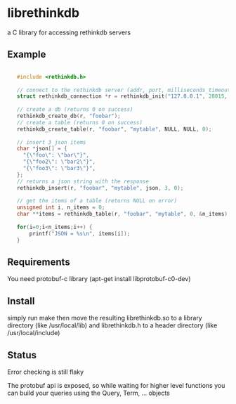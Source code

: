 librethinkdb
============

a C library for accessing rethinkdb servers

Example
-------

```c

   #include <rethinkdb.h>
   
   // connect to the rethinkdb server (addr, port, milliseconds_timeout)
   struct rethinkdb_connection *r = rethinkdb_init("127.0.0.1", 28015, 1000);
   
   // create a db (returns 0 on success)
   rethinkdb_create_db(r, "foobar");
   // create a table (returns 0 on success)
   rethinkdb_create_table(r, "foobar", "mytable", NULL, NULL, 0);
   
   // insert 3 json items
   char *json[] = {
     "{\"foo\": \"bar\"}",
     "{\"foo2\": \"bar2\"}",
     "{\"foo3\": \"bar3\"}",
   };
   // returns a json string with the response
   rethinkdb_insert(r, "foobar", "mytable", json, 3, 0);
   
   // get the items of a table (returns NULL on error)
   unsigned int i, n_items = 0;
   char **items = rethinkdb_table(r, "foobar", "mytable", 0, &n_items);
   
   for(i=0;i<n_items;i++) {
       printf("JSON = %s\n", items[i]);
   }
```

Requirements
------------

You need protobuf-c library (apt-get install libprotobuf-c0-dev)

Install
-------

simply run make then move the resulting librethinkdb.so to a library directory (like /usr/local/lib) and librethinkdb.h
to a header directory (like /usr/local/include)

Status
------

Error checking is still flaky

The protobuf api is exposed, so while waiting for higher level functions you can build
your queries using the Query, Term, ... objects